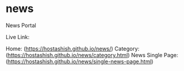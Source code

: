 # news
News Portal

Live Link:

Home: (https://hostashish.github.io/news/)
Category: (https://hostashish.github.io/news/category.html)
News Single Page: (https://hostashish.github.io/news/single-news-page.html)

